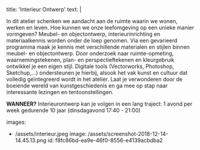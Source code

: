 title: 'Interieur Ontwerp'
text: |
  <p>In dit atelier schenken we aandacht aan de ruimte
  waarin we wonen, werken en leven. Hoe kunnen we
  onze leefomgeving op een unieke manier vormgeven?
  Meubel- en objectontwerp, interieurinrichting en
  materiaalkennis worden onder de loep genomen.
  Via een gevarieerd programma maak je kennis met
  verschillende materialen en stijlen binnen meubel- en
  objectontwerp. Door onderzoek naar ruimte-opmeting,
  waarnemingstekenen, plan- en perspectieftekenen en
  kleurgebruik ontwikkel je een eigen stijl. Digitale tools
  (Vectorworks, Photoshop, Sketchup,...) ondersteunen
  je hierbij, alsook het vak kunst en cultuur dat volledig
  geïntegreerd wordt in het atelier.
  Laat je verwonderen door de boeiende wereld
  van kunstgeschiedenis en ga mee op stap naar
  interessante lezingen en tentoonstellingen.
  </p>
  <p>
  	<strong>WANNEER?</strong> Interieurontwerp kan je volgen in een lang traject: 1 avond per week gedurende 10 jaar (dinsdagavond 17:40 - 21:00) <br>
  </p>
  
images:
  - /assets/interieur.jpeg
image: /assets/screenshot-2018-12-14-14.45.13.png
id: f8fc86bd-ea9e-46f0-8556-e4139acbdba2
